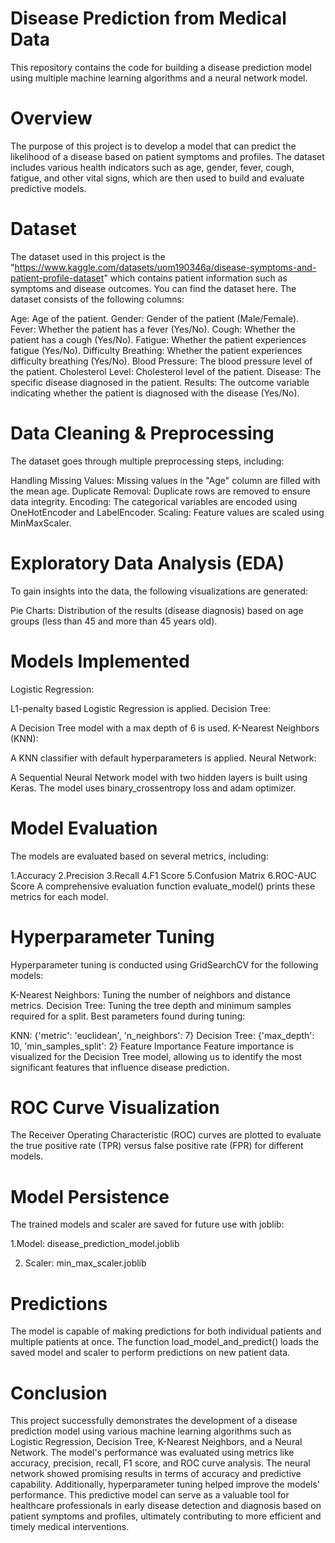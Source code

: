 # Disease Prediction from Medical Data
This repository contains the code for building a disease prediction model using multiple machine learning algorithms and a neural network model.

# Overview
The purpose of this project is to develop a model that can predict the likelihood of a disease based on patient symptoms and profiles. The dataset includes various health indicators such as age, gender, fever, cough, fatigue, and other vital signs, which are then used to build and evaluate predictive models.

# Dataset
The dataset used in this project is the "https://www.kaggle.com/datasets/uom190346a/disease-symptoms-and-patient-profile-dataset" which contains patient information such as symptoms and disease outcomes. You can find the dataset here. The dataset consists of the following columns:

Age: Age of the patient.
Gender: Gender of the patient (Male/Female).
Fever: Whether the patient has a fever (Yes/No).
Cough: Whether the patient has a cough (Yes/No).
Fatigue: Whether the patient experiences fatigue (Yes/No).
Difficulty Breathing: Whether the patient experiences difficulty breathing (Yes/No).
Blood Pressure: The blood pressure level of the patient.
Cholesterol Level: Cholesterol level of the patient.
Disease: The specific disease diagnosed in the patient.
Results: The outcome variable indicating whether the patient is diagnosed with the disease (Yes/No).

# Data Cleaning & Preprocessing
The dataset goes through multiple preprocessing steps, including:

Handling Missing Values: Missing values in the "Age" column are filled with the mean age.
Duplicate Removal: Duplicate rows are removed to ensure data integrity.
Encoding: The categorical variables are encoded using OneHotEncoder and LabelEncoder.
Scaling: Feature values are scaled using MinMaxScaler.

# Exploratory Data Analysis (EDA)
To gain insights into the data, the following visualizations are generated:

Pie Charts: Distribution of the results (disease diagnosis) based on age groups (less than 45 and more than 45 years old).
# Models Implemented
Logistic Regression:

L1-penalty based Logistic Regression is applied.
Decision Tree:

A Decision Tree model with a max depth of 6 is used.
K-Nearest Neighbors (KNN):

A KNN classifier with default hyperparameters is applied.
Neural Network:

A Sequential Neural Network model with two hidden layers is built using Keras. The model uses binary_crossentropy loss and adam optimizer.

# Model Evaluation
The models are evaluated based on several metrics, including:

1.Accuracy
2.Precision
3.Recall
4.F1 Score
5.Confusion Matrix
6.ROC-AUC Score
A comprehensive evaluation function evaluate_model() prints these metrics for each model.

# Hyperparameter Tuning
Hyperparameter tuning is conducted using GridSearchCV for the following models:

K-Nearest Neighbors: Tuning the number of neighbors and distance metrics.
Decision Tree: Tuning the tree depth and minimum samples required for a split.
Best parameters found during tuning:

KNN: {'metric': 'euclidean', 'n_neighbors': 7}
Decision Tree: {'max_depth': 10, 'min_samples_split': 2}
Feature Importance
Feature importance is visualized for the Decision Tree model, allowing us to identify the most significant features that influence disease prediction.

# ROC Curve Visualization
The Receiver Operating Characteristic (ROC) curves are plotted to evaluate the true positive rate (TPR) versus false positive rate (FPR) for different models.

# Model Persistence
The trained models and scaler are saved for future use with joblib:

1.Model: disease_prediction_model.joblib

2. Scaler: min_max_scaler.joblib
# Predictions
The model is capable of making predictions for both individual patients and multiple patients at once. The function load_model_and_predict() loads the saved model and scaler to perform predictions on new patient data.

# Conclusion
This project successfully demonstrates the development of a disease prediction model using various machine learning algorithms such as Logistic Regression, Decision Tree, K-Nearest Neighbors, and a Neural Network. The model's performance was evaluated using metrics like accuracy, precision, recall, F1 score, and ROC curve analysis. The neural network showed promising results in terms of accuracy and predictive capability. Additionally, hyperparameter tuning helped improve the models' performance. This predictive model can serve as a valuable tool for healthcare professionals in early disease detection and diagnosis based on patient symptoms and profiles, ultimately contributing to more efficient and timely medical interventions.
